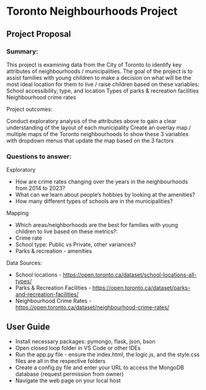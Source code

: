 # Toronto Neighbourhoods Project

## Project Proposal

### Summary: 

This project is examining data from the City of Toronto to identify key attributes of neighbourhoods / municipalities. The goal of the project is to assist families with young children to make a decision on what will be the most ideal location for them to live / raise children based on these variables:
School accessibility, type, and location
Types of parks & recreation facilities
Neighbourhood crime rates

Project outcomes: 

Conduct exploratory analysis of the attributes above to gain a clear understanding of the layout of each municipality
Create an overlay map / multiple maps of the Toronto neighbourhoods to show these 3 variables with dropdown menus that update the map based on the 3 factors

### Questions to answer:

Exploratory
- How are crime rates changing over the years in the neighbourhoods from 2014 to 2023?
- What can we learn about people’s hobbies by looking at the amenities?
- How many different types of schools are in the municipalities?

Mapping
- Which areas/neighborhoods are the best for families with young children to live based on these metrics?:
- Crime rate
- School type: Public vs Private, other variances?
- Parks & recreation - amenities

Data Sources:

- School locations - https://open.toronto.ca/dataset/school-locations-all-types/
- Parks & Recreation Facilities - https://open.toronto.ca/dataset/parks-and-recreation-facilities/
- Neighbourhood Crime Rates - https://open.toronto.ca/dataset/neighbourhood-crime-rates/


## User Guide

- Install necessary packages: pymongo, flask, json, bson
- Open closed loop folder in VS Code or other IDEs
- Run the app.py file - ensure the index.html, the logic.js, and the style.css files are all in the respective folders
- Create a config.py file and enter your URL to access the MongoDB database (request permission from owner)
- Navigate the web page on your local host